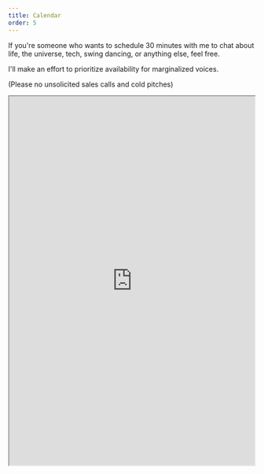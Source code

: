 ```yaml
---
title: Calendar
order: 5
---
```


If you're someone who wants to schedule 30 minutes with me to chat about life, the universe, tech, swing dancing, or anything else, feel free.

I'll make an effort to prioritize availability for marginalized voices.

(Please no unsolicited sales calls and cold pitches)

<div class="bordered-box" style="display: flex; place-content: center;">
    <iframe src="https://calendly.com/hazelweakly/connect?hide_event_type_details=1" style="min-width: 320px; width: 100%; height: 750px;"></iframe>
</div>
